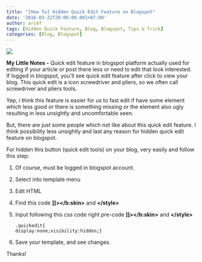```yaml
---
title: "[How To] Hidden Quick Edit Feature on Blogspot"
date: '2016-03-22T20:06:00.001+07:00'
author: arief
tags: [Hidden Quick Feature, Blog, Blogspot, Tips & Trick]
categories: [Blog, Blogspot]
---
```


![](https://3.bp.blogspot.com/-brmAdGR5X10/VvCcHCLkWII/AAAAAAAADEE/bN-6_bgy_dsUIDgL1fRJXXRu0uydpX3FQ/s1600/quickedit-arief.png)

**My Little Notes -** Quick edit feature in blogspot platform actually used for editing if your article or post there less or need to edit that look interested.  
If logged in blogspot, you'll see quick edit feature after click to view your blog. This quick edit is a icon screwdriver and pliers, so we often call screwdriver and pliers tools.  

Yep, i think this feature is easier for us to fast edit if have some element which less good or there is something missing or the element also ugly resulting in less unsightly and uncomfortable seen.  

But, there are just some people which not like about this quick edit feature. I think possibility less unsightly and last any reason for hidden quick edit feature on blogspot.  

For hidden this button (quick edit tools) on your blog, very easily and follow this step:  

1. Of course, must be logged in blogspot account.  
2. Select into template menu  
3. Edit HTML  
4. Find this code **]]></b:skin&gt;** and **</style&gt;**  
5. Input following this css code right pre-code **]]></b:skin&gt;** and **</style&gt;**  

    ```
    .quickedit{  
    display:none;visibility:hidden;}
    ```

6. Save your template, and see changes.  

Thanks!